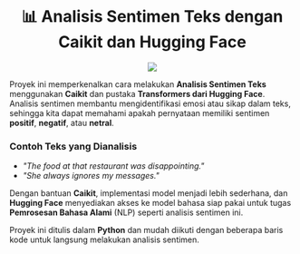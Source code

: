 <div align="center">

# 📊 Analisis Sentimen Teks dengan Caikit dan Hugging Face

<img src="https://img.shields.io/badge/Python-3776AB?style=for-the-badge&logo=python&logoColor=white"></img>

</div>

Proyek ini memperkenalkan cara melakukan **Analisis Sentimen Teks** menggunakan **Caikit** dan pustaka **Transformers dari Hugging Face**. Analisis sentimen membantu mengidentifikasi emosi atau sikap dalam teks, sehingga kita dapat memahami apakah pernyataan memiliki sentimen **positif**, **negatif**, atau **netral**.

### Contoh Teks yang Dianalisis
- _"The food at that restaurant was disappointing."_
- _"She always ignores my messages."_

Dengan bantuan **Caikit**, implementasi model menjadi lebih sederhana, dan **Hugging Face** menyediakan akses ke model bahasa siap pakai untuk tugas **Pemrosesan Bahasa Alami** (NLP) seperti analisis sentimen ini.

Proyek ini ditulis dalam **Python** dan mudah diikuti dengan beberapa baris kode untuk langsung melakukan analisis sentimen.

